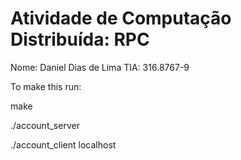 # Atividade de Computação Distribuída: RPC

Nome: Daniel Dias de Lima
TIA: 316.8767-9

To make this run:

make

./account_server

./account_client localhost
